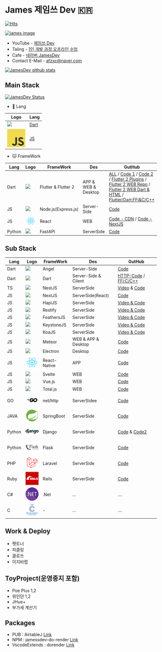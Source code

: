 # James 제임쓰 Dev :kr:

[![Hits](https://hits.seeyoufarm.com/api/count/incr/badge.svg?url=https%3A%2F%2Fgithub.com%2Fdoyle-flutter&count_bg=%2379C83D&title_bg=%23555555&icon=&icon_color=%23E7E7E7&title=hits&edge_flat=false)](https://hits.seeyoufarm.com)

<a href="https://www.youtube.com/channel/UCjpik_Cbt0SeE5kBzao4nqg"><img src="https://raw.githubusercontent.com/doyle-flutter/Recipe/master/2019-11-21.webp" width="200px" alt="james image"></a> 
- YouTube - [제임쓰 Dev](https://www.youtube.com/channel/UCjpik_Cbt0SeE5kBzao4nqg)
- Taling - [1인 개발 과정 오프라인 수업](https://taling.me/Talent/Detail/10726)
- Cafe - [네이버 JamesDev](https://cafe.naver.com/flutterjames)
- Contact E-Mail - afzxc@naver.com

[![JamesDev github stats](https://github-readme-stats.vercel.app/api?username=doyle-flutter)](https://github.com/doyle-flutter?tab=repositories)  

## Main Stack

[![JamesDev Status](https://github-readme-stats.vercel.app/api/top-langs/?username=doyle-flutter&layout=compact)](https://github.com/doyle-flutter?tab=repositories)

- :dog: Lang

Logo | Lang
------------ | -------------
<img src="https://avatars1.githubusercontent.com/u/1609975?s=200&v=4" width="60px"/> | [Dart](https://github.com/doyle-flutter/basicDart)
<img src="https://raw.githubusercontent.com/github/explore/80688e429a7d4ef2fca1e82350fe8e3517d3494d/topics/javascript/javascript.png" width="60px" /> | [JS](https://github.com/doyle-flutter/basicJavascript) 

- :cat: FrameWork  

Lang | Logo | FrameWork | Des | GutHub
------------ | ------------- |------------- | ------------- | ------------- 
Dart | <img src="https://flutter.dev/assets/flutter-lockup-1caf6476beed76adec3c477586da54de6b552b2f42108ec5bc68dc63bae2df75.png" width="50px" /> | Flutter & Flutter 2 | APP & WEB & Desktop | [ALL](https://github.com/doyle-flutter/flutterPlatformAll) / [Code 1](https://github.com/doyle-flutter/basicflutter) / [Code 2](https://github.com/doyle-flutter/Recipe) / [Flutter 2 Plugins](https://github.com/doyle-flutter/Flutter2CommunityPlusPluginsExample) / [Flutter 2 WEB Repo](https://github.com/doyle-flutter/Flutter2WebApplone2) / [Flutter 2 WEB Dart & HTML](https://github.com/doyle-flutter/flutter2WebHTMLDart#flutter-2-web--darthtml) / [Flutter/Dart:FFi&C/C++](https://github.com/doyle-flutter/cFlutterFFi)
JS | <img src="https://camo.githubusercontent.com/0566752248b4b31b2c4bdc583404e41066bd0b6726f310b73e1140deefcc31ac/68747470733a2f2f692e636c6f756475702e636f6d2f7a6659366c4c376546612d3330303078333030302e706e67" width="50px" /> | Node.js(Express.js) | Server-Side | [Code](https://github.com/doyle-flutter/basicexpress)
JS | <img src="https://raw.githubusercontent.com/github/explore/80688e429a7d4ef2fca1e82350fe8e3517d3494d/topics/react/react.png" width="50px" /> | React | WEB | [Code - CDN](https://github.com/doyle-flutter/basicReact) / [Code - NextJS](https://github.com/doyle-flutter/NodeJsExpressNextJsReact)
Python | <img src="https://camo.githubusercontent.com/86d9ca3437f5034da052cf0fd398299292aab0e4479b58c20f2fc37dd8ccbe05/68747470733a2f2f666173746170692e7469616e676f6c6f2e636f6d2f696d672f6c6f676f2d6d617267696e2f6c6f676f2d7465616c2e706e67" width="60px" /> | FastAPI | ServerSide | [Code](https://github.com/doyle-flutter/docFastApi)

## Sub Stack
Lang | Logo | FrameWork | Des | GutHub
------------ | ------------- |------------- | ------------- |-------------
Dart | <img src="https://camo.githubusercontent.com/55acfd27b4476324f689df7df07599bd0a99ece969e9a89f159debba09a5380b/68747470733a2f2f616e67656c2d646172742e6769746875622e696f2f6173736574732f696d616765732f6c6f676f2e706e67" width="50px" /> | Angel | Server-Side | [Code](https://github.com/doyle-flutter/Recipe)
Dart | <img src="https://avatars1.githubusercontent.com/u/1609975?s=200&v=4" width="50px"/> | Dart | Server-Side & Client | [HTTP-Code](https://github.com/doyle-flutter/dartHTTPServer) / [FFi:C/C++](https://github.com/doyle-flutter/cDartFFI)
TS | <img src="https://mir-s3-cdn-cf.behance.net/project_modules/1400/fecece74182713.5c254609b1588.png" width="50px" /> | NestJS | ServerSide | [Video](https://youtube.com/playlist?list=PLIKnSA4GMR4OVx_zyegG2kYUpwrIBaeZY) & [Code](https://github.com/doyle-flutter/nestJsTs)
JS | <img src="https://media.vlpt.us/images/ansrjsdn/post/13d817e7-f5d7-4ca3-ae7c-14283a2a2cec/nextjs.png" width="50px" /> | NextJS | ServerSide(React) | [Code](https://github.com/doyle-flutter/nextJsReact)
JS | <img src="https://pbs.twimg.com/media/D3nL4CfUUAASPQ-?format=jpg&name=medium" width="50px" /> | HapiJS | ServerSide | [Video & Code](https://youtube.com/playlist?list=PLIKnSA4GMR4MHTX8lUnxrYdTo52yEq-Ly)
JS | <img src="https://img1.daumcdn.net/thumb/R1280x0/?scode=mtistory2&fname=http%3A%2F%2Fcfile28.uf.tistory.com%2Fimage%2F22477C33596715BF1C926B" width="50px" /> | Restify | ServerSide | [Video & Code](https://youtube.com/playlist?list=PLIKnSA4GMR4MHTX8lUnxrYdTo52yEq-Ly)
JS | <img src="https://miro.medium.com/max/742/1*2TDREss7Pa_F5Z6CsHeD_w.jpeg" width="50px" /> | FeathersJS | ServerSide | [Video & Code](https://youtube.com/playlist?list=PLIKnSA4GMR4MHTX8lUnxrYdTo52yEq-Ly)
JS | <img src="https://seeklogo.com/images/K/keystonejs-logo-C77FDB0662-seeklogo.com.png" width="50px" /> | KeystoneJS | ServerSide | [Video & Code](https://youtube.com/playlist?list=PLIKnSA4GMR4MHTX8lUnxrYdTo52yEq-Ly)
JS | <img src="https://blog.kakaocdn.net/dn/b2LBzv/btqI4TqaMO3/vtlXc2ZRSp8Wkz7Qi7MiiK/img.jpg" width="50px" /> | KoaJS | ServerSide | [Video & Code](https://youtube.com/playlist?list=PLIKnSA4GMR4MHTX8lUnxrYdTo52yEq-Ly)
JS | <img src="https://user-images.githubusercontent.com/841294/26841702-0902bbee-4af3-11e7-9805-0618da66a246.png" width="50px" /> | Meteor | WEB & APP & Desktop | [Code](https://github.com/doyle-flutter/basicMeteor)
JS | <img src="https://camo.githubusercontent.com/2ef2a441f9eaa1aca489796981cfa851d9388e08209b08e57526a06b4e604a57/68747470733a2f2f656c656374726f6e6a732e6f72672f696d616765732f656c656374726f6e2d6c6f676f2e737667" width="50px" /> | Electron | Desktop | [Code](https://github.com/doyle-flutter/myElectron)
JS | <img src="https://raw.githubusercontent.com/github/explore/80688e429a7d4ef2fca1e82350fe8e3517d3494d/topics/react-native/react-native.png" width="50px" /> | React-Native | APP | [Code](https://github.com/doyle-flutter/basicReactNative)
JS | <img src="https://svelte.dev/svelte-logo-horizontal.svg" width="50px" /> | Svelte | WEB | [Code](https://github.com/doyle-flutter/basicSvelte)
JS | <img src="https://camo.githubusercontent.com/c8f91d18976e27123643a926a2588b8d931a0292fd0b6532c3155379e8591629/68747470733a2f2f7675656a732e6f72672f696d616765732f6c6f676f2e706e67" width="50px" /> | Vue.js | WEB | [Code](https://github.com/doyle-flutter/basicVue)
JS | <img src="https://avatars0.githubusercontent.com/u/6499216?s=460&u=74494dd41aa9e1457c966d5f3186af45817389e0&v=4" width="50px" /> | Total.js | WEB | [Code](https://github.com/doyle-flutter/basicTotal.js)
GO | <img src="https://raw.githubusercontent.com/github/explore/80688e429a7d4ef2fca1e82350fe8e3517d3494d/topics/go/go.png" width="50px" /> | net/http | ServerSidee | [Code](https://github.com/doyle-flutter/basicGo)
JAVA | <img src="https://raw.githubusercontent.com/github/explore/80688e429a7d4ef2fca1e82350fe8e3517d3494d/topics/spring-boot/spring-boot.png" width="50px" /> | SpringBoot | ServerSide | [Code](https://github.com/doyle-flutter/springBoot)
Python | <img src="https://raw.githubusercontent.com/github/explore/80688e429a7d4ef2fca1e82350fe8e3517d3494d/topics/django/django.png" width="50px" /> | Django | ServerSide | [Code](https://github.com/doyle-flutter/basicDjangoPython) & [Code2](https://github.com/doyle-flutter/djangoStartApp)
Python | <img src="https://raw.githubusercontent.com/github/explore/80688e429a7d4ef2fca1e82350fe8e3517d3494d/topics/flask/flask.png" width="50px" /> | Flask | ServerSide | [Code](https://github.com/doyle-flutter/jamesPythonFlaskBackEnd)
PHP | <img src="https://raw.githubusercontent.com/github/explore/56a826d05cf762b2b50ecbe7d492a839b04f3fbf/topics/laravel/laravel.png" width="50px" /> | Laravel | ServerSide | [Code](https://github.com/doyle-flutter/basicPhpLaravel/tree/master/mylrv)
Ruby | <img src="https://raw.githubusercontent.com/github/explore/80688e429a7d4ef2fca1e82350fe8e3517d3494d/topics/rails/rails.png" width="50px" /> | Rails | ServerSide | [Code](https://github.com/doyle-flutter/docRails)
C# | <img src="https://raw.githubusercontent.com/github/explore/93d8a67084f94b2a444e510199a6e7622e5b09a3/topics/dotnet/dotnet.png" width="50px" /> | .Net | ... |  ....
C | <img src="https://raw.githubusercontent.com/github/explore/80688e429a7d4ef2fca1e82350fe8e3517d3494d/topics/c/c.png" width="50px" /> | - | ... |  ....

## Work & Deploy
- 펫트너
- 피클링
- 클로쓰
- 이지비랩

## ToyProject(운영중지 포함)
- Poe Plus 1,2
- 위인뎐 1,2
- JHue+
- 부가세 계산기

## Packages 
- PUB : AirtableJ [Link](https://pub.dev/packages/airtablej)
- NPM : jamessdev-do-render [Link](https://www.npmjs.com/package/jamessdev-do-render)
- VscodeExtends : dorender [Link](https://marketplace.visualstudio.com/items?itemName=jamessdev.dorender)
